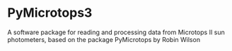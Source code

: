 # PyMicrotops3
A software package for reading and processing data from Microtops II sun photometers, based on the package PyMicrotops by Robin Wilson
